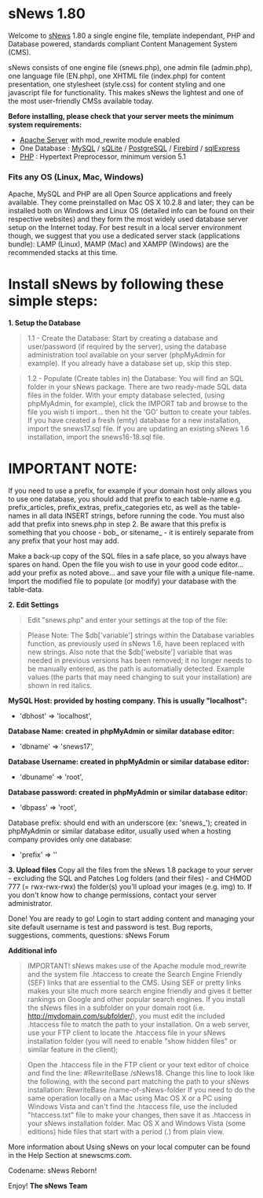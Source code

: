 # sNews 1.80

Welcome to [sNews] 1.80 a single engine file, template independant, PHP and Database powered, standards compliant Content Management System (CMS). 

sNews consists of one engine file (snews.php), one admin file (admin.php), one language file (EN.php), one XHTML file (index.php) for content presentation, one stylesheet (style.css) for content styling and one javascript file for functionality. This makes sNews the lightest and one of the most user-friendly CMSs available today.

**Before installing, please check that your server meets the minimum system requirements:**

  - [Apache Server] with mod_rewrite module enabled
  - One Database : [MySQL] / [sQLite] / [PostgreSQL] / [Firebird] / [sqlExpress]
  - [PHP] : Hypertext Preprocessor, minimum version 5.1
 


### Fits any OS (Linux, Mac, Windows)

Apache, MySQL and PHP are all Open Source applications and freely available. They come preinstalled on Mac OS X 10.2.8 and later; they can be installed both on Windows and Linux OS (detailed info can be found on their respective websites) and they form the most widely used database server setup on the Internet today. For best result in a local server environment though, we suggest that you use a dedicated server stack (applications bundle): LAMP (Linux), MAMP (Mac) and XAMPP (Windows) are the recommended stacks at this time.

# Install sNews by following these simple steps:

**1. Setup the Database**

> 1.1 - Create the Database: Start by creating a database and user/password (if required by the server), using the database administration tool available on your server (phpMyAdmin for example). If you already have a database set up, skip this step.

> 1.2 - Populate (Create tables in) the Database: You will find an SQL folder in your sNews package. There are two ready-made SQL data files in the folder. With your empty database selected, (using phpMyAdmin, for example), click the IMPORT tab and browse to the file you wish ti import... then hit the 'GO' button to create your tables. If you have created a fresh (emty) database for a new installation, import the snews17.sql file. If you are updating an existing sNews 1.6 installation, import the snews16-18.sql file.

# IMPORTANT NOTE: 

If you need to use a prefix, for example if your domain host only allows you to use one database, you should add that prefix to each table-name e.g. prefix_articles, prefix_extras, prefix_categories etc, as well as the table-names in all data INSERT strings, before running the code. You must also add that prefix into snews.php in step 2. Be aware that this prefix is something that you choose - bob_ or sitename_ - it is entirely separate from any prefix that your host may add.

Make a back-up copy of the SQL files in a safe place, so you always have spares on hand. Open the file you wish to use in your good code editor... add your prefix as noted above... and save your file with a unique file-name. Import the modified file to populate (or modify) your database with the table-data.

**2. Edit Settings**

>Edit "snews.php" and enter your settings at the top of the file:

>Please Note: The $db['variable'] strings within the Database variables function, as previously used in sNews 1.6, have been replaced with new strings. Also note that the $db['website'] variable that was needed in previous versions has been removed; it no longer needs to be manually entered, as the path is automatially detected. Example values (the parts that may need changing to suit your installation) are shown in red italics.

**MySQL Host: provided by hosting company. This is usually "localhost":**
* 'dbhost' => 'localhost',

**Database Name: created in phpMyAdmin or similar database editor:**
* 'dbname' => 'snews17',

**Database Username: created in phpMyAdmin or similar database editor:**
* 'dbuname' => 'root',

**Database password: created in phpMyAdmin or similar database editor:**
* 'dbpass' => 'root',

Database prefix: should end with an underscore (ex: 'snews_'); created in phpMyAdmin or similar database editor, usually used when a hosting company provides only one database:
* 'prefix' => ''

**3. Upload files**
Copy all the files from the sNews 1.8 package to your server - excluding the SQL and Patches Log folders (and their files) - and CHMOD 777 (= rwx-rwx-rwx) the folder(s) you'll upload your images (e.g. img) to. If you don't know how to change permissions, contact your server administrator.

Done!
You are ready to go! Login to start adding content and managing your site default username is test and password is test.
Bug reports, suggestions, comments, questions: sNews Forum





**Additional info**

> IMPORTANT! sNews makes use of the Apache module mod_rewrite and the system file .htaccess to create the Search Engine Friendly (SEF) links that are essential to the CMS. Using SEF or pretty links makes your site much more search engine friendly and gives it better rankings on Google and other popular search engines. If you install the sNews files in a subfolder on your domain root (i.e. http://mydomain.com/subfolder/), you must edit the included .htaccess file to match the path to your installation. On a web server, use your FTP client to locate the .htaccess file in your sNews installation folder (you will need to enable "show hidden files" or similar feature in the client);

> Open the .htaccess file in the FTP client or your text editor of choice and find the line: #RewriteBase /sNews18.
Change this line to look like the following, with the second part matching the path to your sNews installation:
RewriteBase /name-of-sNews-folder
> If you need to do the same operation locally on a Mac using Mac OS X or a PC using Windows Vista and can't find the .htaccess file, use the included "htaccess.txt" file to make your changes, then save it as .htaccess in your sNews installation folder. Mac OS X and Windows Vista (some editions) hide files that start with a period (.) from plain view.

More information about Using sNews on your local computer can be found in the Help Section at snewscms.com.

Codename: sNews Reborn!


Enjoy! **The sNews Team**








[//]: # (These are reference links used in the body of this note and get stripped out when the markdown processor does its job. There is no need to format nicely because it shouldn't be seen. Thanks SO - http://stackoverflow.com/questions/4823468/store-comments-in-markdown-syntax)


   [snews]: <http://www.snewscms.com>
   [Apache Server]: <http://www.apache.org>
   [MySQL]: <https://www.mysql.com> 
   [sQLite]: <https://www.sqlite.org>
   [PostgreSQL]: <http://www.postgresql.org>
   [Firebird]: <http://www.firebirdsql.org>
   [sqlExpress]: <https://www.microsoft.com/en-us/server-cloud/Products/sql-server-editions/sql-server-express.aspx>
   [PHP]: <http://www.php.net>
   [git-repo-url]: <>
  

